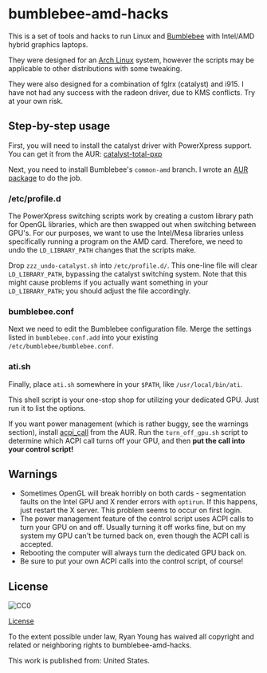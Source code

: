 # bumblebee-amd-hacks

This is a set of tools and hacks to run Linux and
[Bumblebee](https://github.com/Bumblebee-Project/) with Intel/AMD hybrid graphics
laptops.

They were designed for an [Arch Linux](https://www.archlinux.org) system, however
the scripts may be applicable to other distributions with some tweaking.

They were also designed for a combination of fglrx (catalyst) and i915. I have
not had any success with the radeon driver, due to KMS conflicts. Try at your
own risk.

## Step-by-step usage

First, you will need to install the catalyst driver with PowerXpress support.
You can get it from the AUR:
[catalyst-total-pxp](https://aur.archlinux.org/packages/catalyst-total-pxp/)

Next, you need to install Bumblebee's `common-amd` branch. I wrote an
[AUR package](https://aur.archlinux.org/packages/bumblebee-amd-git/) to do the
job.

### /etc/profile.d

The PowerXpress switching scripts work by creating a custom library path for
OpenGL libraries, which are then swapped out when switching between GPU's.
For our purposes, we want to use the Intel/Mesa libraries unless specifically
running a program on the AMD card. Therefore, we need to undo the
`LD_LIBRARY_PATH` changes that the scripts make.

Drop `zzz_undo-catalyst.sh` into `/etc/profile.d/`. This one-line file will
clear `LD_LIBRARY_PATH`, bypassing the catalyst switching system. Note that
this might cause problems if you actually want something in your
`LD_LIBRARY_PATH`; you should adjust the file accordingly.

### bumblebee.conf

Next we need to edit the Bumblebee configuration file. Merge the settings
listed in `bumblebee.conf.add` into your existing
`/etc/bumblebee/bumblebee.conf`.

### ati.sh

Finally, place `ati.sh` somewhere in your `$PATH`, like `/usr/local/bin/ati`.

This shell script is your one-stop shop for utilizing your dedicated GPU.
Just run it to list the options.

If you want power management (which is rather buggy, see the warnings section),
install [acpi_call](https://aur.archlinux.org/packages/dkms-acpi_call-git/)
from the AUR. Run the `turn_off_gpu.sh` script to determine which ACPI call
turns off your GPU, and then **put the call into your control script!**

## Warnings

* Sometimes OpenGL will break horribly on both cards - segmentation faults
  on the Intel GPU and X render errors with `optirun`. If this happens, just
  restart the X server. This problem seems to occur on first login.
* The power management feature of the control script uses ACPI calls to turn
  your GPU on and off. Usually turning it off works fine, but on my system
  my GPU can't be turned back on, even though the ACPI call is accepted.
* Rebooting the computer will always turn the dedicated GPU back on.
* Be sure to put your own ACPI calls into the control script, of course!

## License


![CC0](http://i.creativecommons.org/p/zero/1.0/88x31.png "CC0")

[License](http://creativecommons.org/publicdomain/zero/1.0/)

To the extent possible under law, Ryan Young has waived all copyright and
related or neighboring rights to bumblebee-amd-hacks.

This work is published from: United States.
